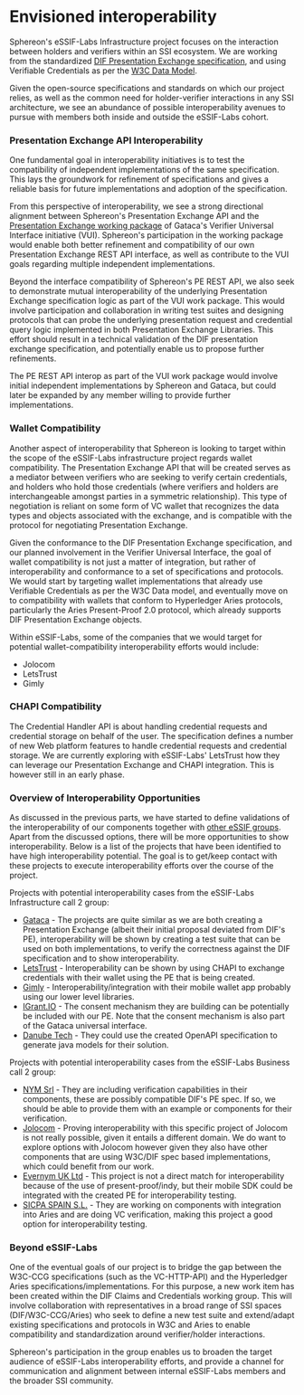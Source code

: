 Envisioned interoperability
===========================

Sphereon's eSSIF-Labs Infrastructure project focuses on the interaction between holders and verifiers within an SSI ecosystem. We are working from the standardized [DIF Presentation Exchange specification](https://identity.foundation/presentation-exchange/), and using Verifiable Credentials as per the [W3C Data Model](https://www.w3.org/TR/vc-data-model/).

Given the open-source specifications and standards on which our project relies, as well as the common need for holder-verifier interactions in any SSI architecture, we see an abundance of possible interoperability avenues to pursue with members both inside and outside the eSSIF-Labs cohort.

### Presentation Exchange API Interoperability
One fundamental goal in interoperability initiatives is to test the compatibility of independent implementations of the same specification. This lays the groundwork for refinement of specifications and gives a reliable basis for future implementations and adoption of the specification.

From this perspective of interoperability, we see a strong directional alignment between Sphereon's Presentation Exchange API and the [Presentation Exchange working package](https://gitlab.grnet.gr/essif-lab/infrastructure_2/gataca/Verifier_Universal_Interface/-/tree/master/WP1-PresentationExchange) of Gataca's Verifier Universal Interface initiative (VUI). Sphereon's participation in the working package would enable both better refinement and compatibility of our own Presentation Exchange REST API interface, as well as contribute to the VUI goals regarding multiple independent implementations.

Beyond the interface compatibility of Sphereon's PE REST API, we also seek to demonstrate mutual interoperability of the underlying Presentation Exchange specification logic as part of the VUI work package. This would involve participation and collaboration in writing test suites and designing protocols that can probe the underlying presentation request and credential query logic implemented in both Presentation Exchange Libraries. This effort should result in a technical validation of the DIF presentation exchange specification, and potentially enable us to propose further refinements.

The PE REST API interop as part of the VUI work package would involve initial independent implementations by Sphereon and Gataca, but could later be expanded by any member willing to provide further implementations. 

### Wallet Compatibility

Another aspect of interoperability that Sphereon is looking to target within the scope of the eSSIF-Labs infrastructure project regards wallet compatibility. The Presentation Exchange API that will be created serves as a mediator between verifiers who are seeking to verify certain credentials, and holders who hold those credentials (where verifiers and holders are interchangeable amongst parties in a symmetric relationship). This type of negotiation is reliant on some form of VC wallet that recognizes the data types and objects associated with the exchange, and is compatible with the protocol for negotiating Presentation Exchange.

Given the conformance to the DIF Presentation Exchange specification, and our planned involvement in the Verifier Universal Interface, the goal of wallet compatibility is not just a matter of integration, but rather of interoperability and conformance to a set of specifications and protocols. We would start by targeting wallet implementations that already use Verifiable Credentials as per the W3C Data model, and eventually move on to compatibility with wallets that conform to Hyperledger Aries protocols, particularly the Aries Present-Proof 2.0 protocol, which already supports DIF Presentation Exchange objects.

Within eSSIF-Labs, some of the companies that we would target for potential wallet-compatibility interoperability efforts would include:
* Jolocom
* LetsTrust
* Gimly

### CHAPI Compatibility

The Credential Handler API is about handling credential requests and credential storage on behalf of the user. The specification defines a number of new Web platform features to handle credential requests and credential storage. We are currently exploring with eSSIF-Labs' LetsTrust how they can leverage our Presentation Exchange and CHAPI integration. This is however still in an early phase.

### Overview of Interoperability Opportunities

As discussed in the previous parts, we have started to define validations of the interoperability of our components together with [other eSSIF groups](https://gitlab.grnet.gr/essif-lab/essif-lab/-/blob/master/infrastructure-call/README.md). Apart from the discussed options, there will be more opportunities to show interoperability. Below is a list of the projects that have been identified to have high interoperability potential. The goal is to get/keep contact with these projects to execute interoperability efforts over the course of the project.

Projects with potential interoperability cases from the eSSIF-Labs Infrastructure call 2 group:
* [Gataca](https://gitlab.grnet.gr/essif-lab/infrastructure_2/gataca/Verifier_Universal_Interface_project_summary) - The projects are quite similar as we are both creating a Presentation Exchange (albeit their initial proposal deviated from DIF's PE), interoperability will be shown by creating a test suite that can be used on both implementations, to verify the correctness against the DIF specification and to show interoperability.
* [LetsTrust](https://gitlab.grnet.gr/essif-lab/infrastructure_2/letstrust/letstrust_project_summary) - Interoperability can be shown by using CHAPI to exchange credentials with their wallet using the PE that is being created.
* [Gimly](https://gitlab.grnet.gr/essif-lab/infrastructure_2/gimly/SSI_NFC_Bridge_project_summary) - Interoperability/integration with their mobile wallet app probably using our lower level libraries.
* [IGrant.IO](https://gitlab.grnet.gr/essif-lab/infrastructure_2/igrantio/Automated_Data_Agreements_project_summary) - The consent mechanism they are building can be potentially be included with our PE. Note that the consent mechanism is also part of the Gataca universal interface.
* [Danube Tech](https://gitlab.grnet.gr/essif-lab/infrastructure_2/danubetech/SSI_Java_Libraries_project_summary) - They could use the created OpenAPI specification to generate java models for their solution. 

Projects with potential interoperability cases from the eSSIF-Labs Business call 2 group:
* [NYM Srl](https://gitlab.grnet.gr/essif-lab/infrastructure/nym-srl/vca_project_summary) - They are including verification capabilities in their components, these are possibly compatible DIF's PE spec. If so, we should be able to provide them with an example or components for their verification.
* [Jolocom](https://gitlab.grnet.gr/essif-lab/infrastructure/jolocom/cbas_project_summary) - Proving interoperability with this specific project of Jolocom is not really possible, given it entails a different domain. We do want to explore options with Jolocom however given they also have other components that are using W3C/DIF spec based implementations, which could benefit from our work. 
* [Evernym UK Ltd](https://gitlab.grnet.gr/essif-lab/infrastructure/evernym/openup_project_summary) - This project is not a direct match for interoperability because of the use of present-proof/indy, but their mobile SDK could be integrated with the created PE for interoperability testing. 
* [SICPA SPAIN S.L.](https://gitlab.grnet.gr/essif-lab/infrastructure/sicpa/bridge_project_summary) - They are working on components with integration into Aries and are doing VC verification, making this project a good option for interoperability testing. 


### Beyond eSSIF-Labs

One of the eventual goals of our project is to bridge the gap between the W3C-CCG specifications (such as the VC-HTTP-API) and the Hyperledger Aries specifications/implementations. For this purpose, a new work item has been created within the DIF Claims and Credentials working group. This will involve collaboration with representatives in a broad range of SSI spaces (DIF/W3C-CCG/Aries) who seek to define a new test suite and extend/adapt existing specifications and protocols in W3C and Aries to enable compatibility and standardization around verifier/holder interactions.

Sphereon's participation in the group enables us to broaden the target audience of eSSIF-Labs interoperability efforts, and provide a channel for communication and alignment between internal eSSIF-Labs members and the broader SSI community.

